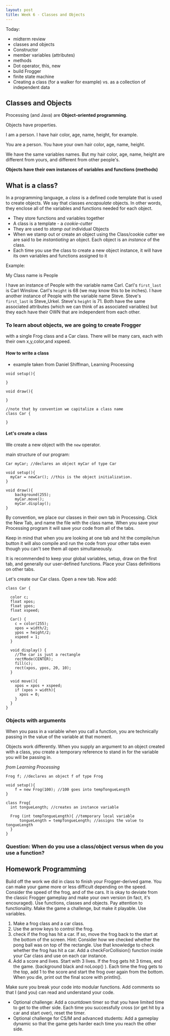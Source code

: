 ```yaml
---
layout: post
title: Week 6 - Classes and Objects
---
```


Today:

* midterm review
* classes and objects
* Constructor
* member variables (attributes)
* methods
* Dot operator, this, new
* build Frogger
* finite state machine
* Creating a class (for a walker for example) vs. as a collection of independent data

## Classes and Objects

Processing (and Java) are **Object-oriented programming**.

Objects have properties.

I am a person. I have hair color, age, name, height, for example.

You are a person. You have your own hair color, age, name, height.

We have the same variables names. But my hair color, age, name, height are different from yours, and different from other people's.

**Objects have their own instances of variables and functions (methods)**

## What is a class?

In a programming language, a *class* is a defined code template that is used to create objects. We say that classes *encapsulate* objects. In other words, they enclose all of the variables and functions needed for each object. 

- They store functions and variables together
- A class is a template - a *cookie-cutter*
- They are used to *stamp out* individual Objects
- When we stamp out or create an object using the Class/cookie cutter we are said to be *instantiating* an object. Each object is an *instance* of the class.
- Each time you use the class to create a new object instance, it will have its own variables and functions assigned to it

Example:

My Class name is People

I have an instance of People with the variable name Carl. Carl's ```first_last``` is Carl Winslow. Carl's ```height``` is 68 (we may know this to be inches). I have another instance of People with the variable name Steve. Steve's ```first_last``` is Steve_Urkel. Steve's ```height``` is 71. Both have the same associated attributes (which we can think of as associated variables) but they each have their OWN that are independent from each other.

### To learn about objects, we are going to create Frogger

with a single Frog class and a Car class. There will be many cars, each with their own x,y,color,and xspeed.



#### How to write a class
* example taken from Daniel Shiffman, Learning Processing

```
void setup(){

}

void draw(){

}

//note that by convention we capitalize a class name
class Car {

}
```

#### Let's create a class

We create a new object with the ```new``` operator.

main structure of our program:

```
Car myCar; //declares an object myCar of type Car

void setup(){
  myCar = newCar(); //this is the object initialization.
}

void draw(){
    background(255);
    myCar.move();
    myCar.display();
}
```

By convention, we place our classes in their own tab in Processing. Click the New Tab, and name the file with the class name. When you save your Processing program it will save your code from all of the tabs.

Keep in mind that when you are looking at one tab and hit the compile/run button it will also compile and run the code from your other tabs even though you can't see them all open simultaneously.

It is recommended to keep your global variables, setup, draw on the first tab, and generally our user-defined functions. Place your Class definitions on other tabs.

Let's create our Car class. Open a new tab. Now add:

```
class Car {

  color c;
  float xpos;
  float ypos;
  float xspeed;

  Car() {
    c = color(255);
    xpos = width/2;
    ypos = height/2;
    xspeed = 1;
  }

  void display() {
    //The car is just a rectangle
    rectMode(CENTER);
    fill(c);
    rect(xpos, ypos, 20, 10);
  }

  void move(){
    xpos = xpos + xspeed;
    if (xpos > width){
      xpos = 0;
    }
  }
}
```


### Objects with arguments

When you pass in a variable when you call a function, you are technically passing in the value of the variable at that moment.

Objects work differently. When you supply an argument to an object created with a class, you create a temporary reference to stand in for the variable you will be passing in.

*from Learning Processing*

```
Frog f; //declares an object f of type Frog

void setup(){
    f = new Frog(100); //100 goes into tempTongueLength
}

class Frog{
  int tongueLength; //creates an instance variable

  Frog (int tempTongueLength){ //temporary local variable
      tongueLength = tempTongueLength; //assigns the value to tongueLength
  }
}
```

### Question: When do you use a class/object versus when do you use a function?


## Homework Programming

Build off the work we did in class to finish your Frogger-derived game. You can make your game more or less difficult depending on the speed. Consider the speed of the frog, and of the cars. It is okay to deviate from the classic Frogger gameplay and make your own version (in fact, it's encouraged). Use functions, classes and objects. Pay attention to functionality. Make the game a challenge, but make it playable. Use variables.

1. Make a frog class and a car class. 
2. Use the arrow keys to control the frog. 
3. check if the frog has hit a car. If so, move the frog back to the start at the bottom of the screen. Hint: Consider how we checked whether the pong ball was on top of the rectangle. Use that knowledge to check whether the frog has hit a car. Add a checkForCollision() function inside your Car class and use on each car instance.
4. Add a score and lives. Start with 3 lives. If the frog gets hit 3 times, end the game. (background black and noLoop() ). Each time the frog gets to the top, add 1 to the score and start the frog over again from the bottom. When you die, print out the final score with println(). 

Make sure you break your code into modular functions. Add comments so that I (and you) can read and understand your code.

* Optional challenge: Add a countdown timer so that you have limited time to get to the other side. Each time you successfully cross (or get hit by a car and start over), reset the timer.
* Optional challenge for CS/M and advanced students: Add a gameplay dynamic so that the game gets harder each time you reach the other side.

